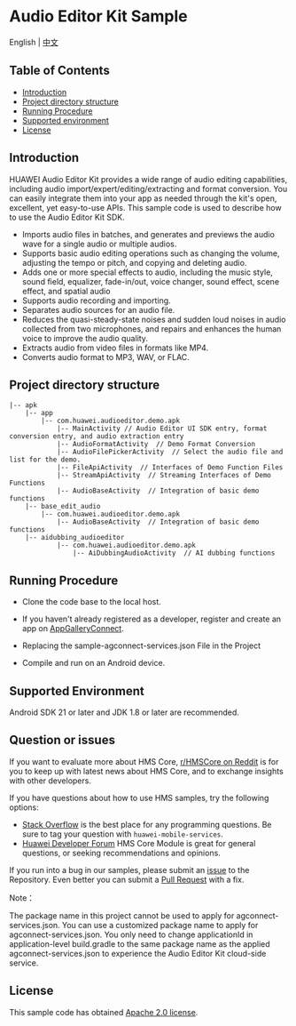 # Audio Editor Kit Sample
English | [中文](README_ZH.md)

## Table of Contents

* [Introduction](#introduction)
* [Project directory structure](#project-directory-structure)
* [Running Procedure](#running-procedure)
* [Supported environment](#supported-environment)
* [License](#license)


## Introduction
HUAWEI Audio Editor Kit provides a wide range of audio editing capabilities, including audio import/expert/editing/extracting and format conversion. You can easily integrate them into your app as needed through the kit's open, excellent, yet easy-to-use APIs. This sample code is used to describe how to use the Audio Editor Kit SDK.

- Imports audio files in batches, and generates and previews the audio wave for a single audio or multiple audios.
- Supports basic audio editing operations such as changing the volume, adjusting the tempo or pitch, and copying and deleting audio.
- Adds one or more special effects to audio, including the music style, sound field, equalizer, fade-in/out, voice changer, sound effect, scene effect, and spatial audio
- Supports audio recording and importing.
- Separates audio sources for an audio file.
- Reduces the quasi-steady-state noises and sudden loud noises in audio collected from two microphones, and repairs and enhances the human voice to improve the audio quality.
- Extracts audio from video files in formats like MP4.
- Converts audio format to MP3, WAV, or FLAC.


## Project directory structure

```
|-- apk
    |-- app
	    |-- com.huawei.audioeditor.demo.apk
		    |-- MainActivity // Audio Editor UI SDK entry, format conversion entry, and audio extraction entry
	        |-- AudioFormatActivity  // Demo Format Conversion
		    |-- AudioFilePickerActivity  // Select the audio file and list for the demo.
		    |-- FileApiActivity  // Interfaces of Demo Function Files
		    |-- StreamApiActivity  // Streaming Interfaces of Demo Functions
	        |-- AudioBaseActivity  // Integration of basic demo functions
	|-- base_edit_audio
	    |-- com.huawei.audioeditor.demo.apk
	        |-- AudioBaseActivity  // Integration of basic demo functions
	|-- aidubbing_audioeditor
            |-- com.huawei.audioeditor.demo.apk
                |-- AiDubbingAudioActivity  // AI dubbing functions
```


## Running Procedure
- Clone the code base to the local host.

- If you haven't already registered as a developer, register and create an app on [AppGalleryConnect](https://developer.huawei.com/consumer/cn/service/josp/agc/index.html).
- Replacing the sample-agconnect-services.json File in the Project
- Compile and run on an Android device.

## Supported Environment
Android SDK 21 or later and JDK 1.8 or later are recommended.

## Question or issues
If you want to evaluate more about HMS Core,
[r/HMSCore on Reddit](https://www.reddit.com/r/HuaweiDevelopers/) is for you to keep up with latest news about HMS Core, and to exchange insights with other developers.

If you have questions about how to use HMS samples, try the following options:
- [Stack Overflow](https://stackoverflow.com/questions/tagged/huawei-mobile-services?tab=Votes) is the best place for any programming questions. Be sure to tag your question with 
  `huawei-mobile-services`.
- [Huawei Developer Forum](https://forums.developer.huawei.com/forumPortal/en/home?fid=0101187876626530001) HMS Core Module is great for general questions, or seeking recommendations and opinions.

If you run into a bug in our samples, please submit an [issue](https://github.com/HMS-Core/hms-audio-editor-demo/issues) to the Repository. Even better you can submit a [Pull Request](https://github.com/HMS-Core/hms-audio-editor-demo/pulls) with a fix.

Note：

The package name in this project cannot be used to apply for agconnect-services.json. You can use a customized package name to apply for agconnect-services.json.
You only need to change applicationId in application-level build.gradle to the same package name as the applied agconnect-services.json to experience the Audio Editor Kit cloud-side service.

## License

This sample code has obtained [Apache 2.0 license](https://www.apache.org/licenses/LICENSE-2.0).
